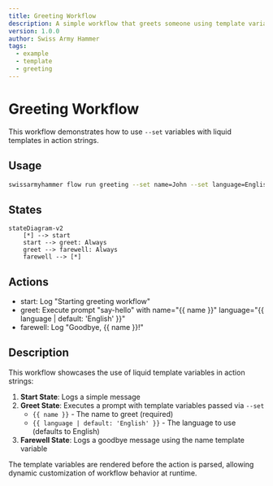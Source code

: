 ```yaml
---
title: Greeting Workflow
description: A simple workflow that greets someone using template variables
version: 1.0.0
author: Swiss Army Hammer
tags:
  - example
  - template
  - greeting
---
```


# Greeting Workflow

This workflow demonstrates how to use `--set` variables with liquid templates in action strings.

## Usage

```bash
swissarmyhammer flow run greeting --set name=John --set language=English
```

## States

```mermaid
stateDiagram-v2
    [*] --> start
    start --> greet: Always
    greet --> farewell: Always  
    farewell --> [*]
```

## Actions

- start: Log "Starting greeting workflow"
- greet: Execute prompt "say-hello" with name="{{ name }}" language="{{ language | default: 'English' }}"
- farewell: Log "Goodbye, {{ name }}!"

## Description

This workflow showcases the use of liquid template variables in action strings:

1. **Start State**: Logs a simple message
2. **Greet State**: Executes a prompt with template variables passed via `--set`
   - `{{ name }}` - The name to greet (required)
   - `{{ language | default: 'English' }}` - The language to use (defaults to English)
3. **Farewell State**: Logs a goodbye message using the name template variable

The template variables are rendered before the action is parsed, allowing dynamic customization of workflow behavior at runtime.